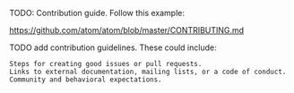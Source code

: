 TODO: Contribution guide. Follow this example:

https://github.com/atom/atom/blob/master/CONTRIBUTING.md

TODO add contribution guidelines. These could include:

    Steps for creating good issues or pull requests.
    Links to external documentation, mailing lists, or a code of conduct.
    Community and behavioral expectations.
